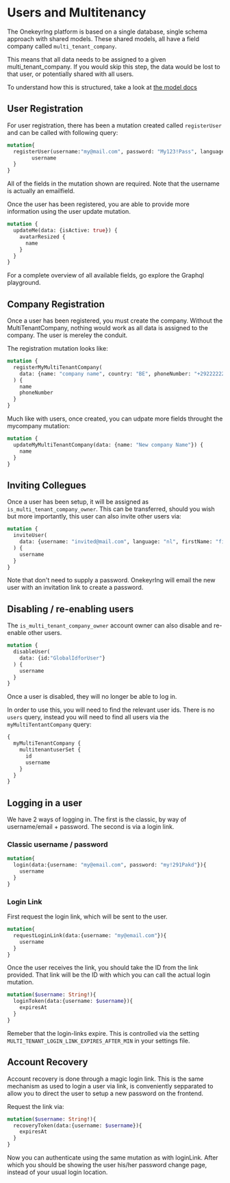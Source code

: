 # Users and Multitenancy

The OnekeyrIng platform is based on a single database, single schema approach with shared models.
These shared models, all have a field company called `multi_tenant_company`.

This means that all data needs to be assigned to a given multi_tenant_company.  If you would skip
this step, the data would be lost to that user, or potentially shared with all users.

To understand how this is structured, take a look at [the model docs](developers/creating-new-apps.html)

## User Registration

For user registration, there has been a mutation created called `registerUser` and can be called with following query:

```graphql
mutation{
  registerUser(username:"my@mail.com", password: "My123!Pass", language: "nl"){
		username
  }
}
```

All of the fields in the mutation shown are required.
Note that the username is actually an emailfield.

Once the user has been registered, you are able to provide more information using the user update mutation.

```graphql
mutation {
  updateMe(data: {isActive: true}) {
    avatarResized {
      name
    }
  }
}
```

For a complete overview of all available fields, go explore the Graphql playground.


## Company Registration

Once a user has been registered, you must create the company.  Without the MultiTenantCompany, nothing would work as all data is assigned to the company.  The user is mereley the conduit.

The registration mutation looks like:

```graphql
mutation {
  registerMyMultiTenantCompany(
    data: {name: "company name", country: "BE", phoneNumber: "+292222222", language: "de"}
  ) {
    name
    phoneNumber
  }
}
```

Much like with users, once created, you can udpate more fields throught the mycompany mutation:

```graphql
mutation {
  updateMyMultiTenantCompany(data: {name: "New company Name"}) {
    name
  }
}
```


## Inviting Collegues

Once a user has been setup, it will be assigned as `is_multi_tenant_company_owner`. This can be transferred, should you wish but more importantly, this user can also invite other users via:

```graphql
mutation {
  inviteUser(
    data: {username: "invited@mail.com", language: "nl", firstName: "first name", lastName: "Last name"}
  ) {
    username
  }
}
```

Note that don't need to supply a password. OnekeyrIng will email the new user with an invitation link to create a password.

## Disabling / re-enabling users

The `is_multi_tenant_company_owner` account owner can also disable and re-enable other users.

```graphql
mutation {
  disableUser(
    data: {id:"GlobalIdforUser"}
  ) {
    username
  }
}
```

Once a user is disabled, they will no longer be able to log in.

In order to use this, you will need to find the relevant user ids.  There is no `users` query, instead you will need to find all users via the `myMultiTentantCompany` query:

```graphql
{
  myMultiTenantCompany {
    multitenantuserSet {
      id
      username
    }
  }
}
```


## Logging in a user

We have 2 ways of logging in.  The first is the classic, by way of username/email + password.
The second is via a login link.


### Classic username / password

```graphql
mutation{
  login(data:{username: "my@email.com", password: "my!291Pakd"}){
    username
  }
}
```


### Login Link

First request the login link, which will be sent to the user.

```graphql
mutation{
  requestLoginLink(data:{username: "my@email.com"}){
    username
  }
}
```

Once the user receives the link, you should take the ID from the link provided.
That link will be the ID with which you can call the actual login mutation.

```graphql
mutation($username: String!){
  loginToken(data:{username: $username}){
    expiresAt
  }
}
```

Remeber that the login-links expire.  This is controlled via the setting `MULTI_TENANT_LOGIN_LINK_EXPIRES_AFTER_MIN` in your settings file.

## Account Recovery

Account recovery is done through a magic login link.  This is the same mechanism as used to login a user via link, is conveniently sepparated to allow you to direct the user to setup a new password on the frontend.

Request the link via:

```graphql
mutation($username: String!){
  recoveryToken(data:{username: $username}){
    expiresAt
  }
}
```

Now you can authenticate using the same mutation as with loginLink.
After which you should be showing the user his/her password change page, instead of your usual login location.
